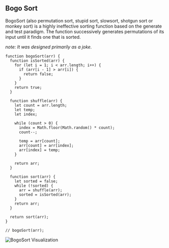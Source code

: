 ## Bogo Sort
BogoSort (also permutation sort, stupid sort, slowsort, shotgun sort or monkey sort) is a highly ineffective sorting function based on the generate and test paradigm. The function successively generates permutations of its input until it finds one that is sorted.

_note: It was designed primarily as a joke._
```
function bogoSort(arr) {
  function isSorted(arr) {
    for (let i = 1; i < arr.length; i++) {
      if (arr[i - 1] > arr[i]) {
        return false;
      }
    }
    return true;
  }

  function shuffle(arr) {
    let count = arr.length;
    let temp;
    let index;

    while (count > 0) {
      index = Math.floor(Math.random() * count);
      count--;

      temp = arr[count];
      arr[count] = arr[index];
      arr[index] = temp;
    }

    return arr;
  }

  function sort(arr) {
    let sorted = false;
    while (!sorted) {
      arr = shuffle(arr);
      sorted = isSorted(arr);
    }
    return arr;
  }

  return sort(arr);
}

// bogoSort(arr);
```
![BogoSort Visualization](https://upload.wikimedia.org/wikipedia/commons/7/7b/Bogo_sort_animation.gif)

